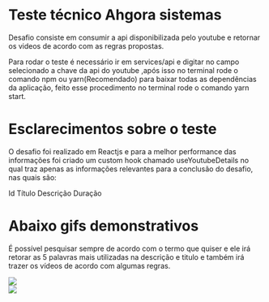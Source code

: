 # Teste técnico Ahgora sistemas

Desafio consiste em consumir a api disponibilizada pelo youtube e retornar os videos de acordo com as regras propostas.

Para rodar o teste é necessário ir em services/api e digitar no campo selecionado a chave da api do youtube
,após isso no terminal rode o comando npm ou yarn(Recomendado) para baixar todas as dependências da aplicação, feito esse procedimento no terminal rode o comando yarn start.

# Esclarecimentos sobre o teste

O desafio foi realizado em Reactjs e para a melhor performance das informações foi criado um custom hook chamado useYoutubeDetails no qual traz apenas as informações relevantes para a conclusão do desafio, nas quais são:

Id
Título
Descrição
Duração
</br>

# Abaixo gifs demonstrativos

É possível pesquisar sempre de acordo com o termo que quiser e ele irá retorar as 5 palavras mais utilizadas na descrição e titulo e também irá trazer os vídeos de acordo com algumas regras.


<img src="./src/assets/teste técnico.gif">

</br>

<img src="./src/assets/teste técnico 2.gif">
